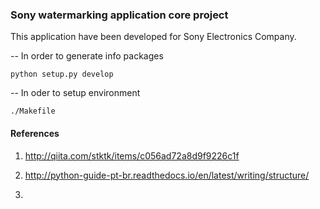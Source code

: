 ### Sony watermarking application core project

This application have been developed for Sony Electronics Company.

--  In order to generate info packages

    python setup.py develop

--  In oder to setup environment
    
    ./Makefile


#### References 

1. http://qiita.com/stktk/items/c056ad72a8d9f9226c1f

2. http://python-guide-pt-br.readthedocs.io/en/latest/writing/structure/

3. 